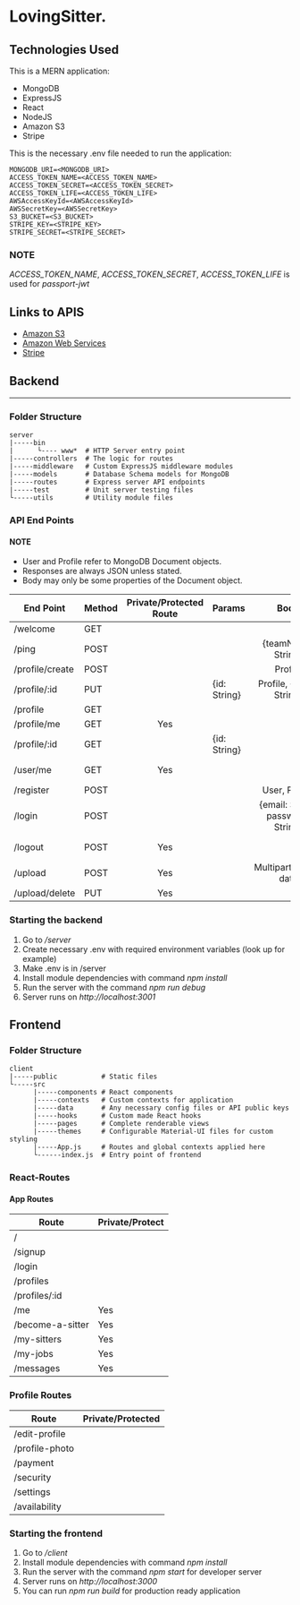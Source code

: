# LovingSitter.

## Technologies Used

This is a MERN application:

- MongoDB
- ExpressJS
- React
- NodeJS
- Amazon S3
- Stripe

This is the necessary .env file needed to run the application:
```
MONGODB_URI=<MONGODB_URI>
ACCESS_TOKEN_NAME=<ACCESS_TOKEN_NAME>
ACCESS_TOKEN_SECRET=<ACCESS_TOKEN_SECRET>
ACCESS_TOKEN_LIFE=<ACCESS_TOKEN_LIFE>
AWSAccessKeyId=<AWSAccessKeyId>
AWSSecretKey=<AWSSecretKey>
S3_BUCKET=<S3_BUCKET>
STRIPE_KEY=<STRIPE_KEY>
STRIPE_SECRET=<STRIPE_SECRET>
```
### NOTE

_ACCESS_TOKEN_NAME_, _ACCESS_TOKEN_SECRET_, _ACCESS_TOKEN_LIFE_ is used for _passport-jwt_

## Links to APIS

- [Amazon S3](https://aws.amazon.com/s3/)
- [Amazon Web Services](https://aws.amazon.com/products/)
- [Stripe](https://stripe.com/en-ca)

## Backend
-----------

### Folder Structure

```
server
|-----bin
|      └---- www*  # HTTP Server entry point
|-----controllers  # The logic for routes
|-----middleware   # Custom ExpressJS middleware modules
|-----models       # Database Schema models for MongoDB
|-----routes       # Express server API endpoints
|-----test         # Unit server testing files
└-----utils        # Utility module files
```

### API End Points

#### NOTE
- User and Profile refer to MongoDB Document objects.
- Responses are always JSON unless stated.
- Body may only be some properties of the Document object.

| End Point       | Method | Private/Protected Route | Params       |                Body               | Status |    Response   |
|-----------------|--------|:-----------------------:|--------------|:---------------------------------:|--------|:-------------:|
| /welcome        | GET    |                         |              |                                   | 200    |      text     |
| /ping           | POST   |                         |              |         {teamName: String}        | 200    |      text     |
| /profile/create | POST   |                         |              |              Profile              | 201    |    Profile    |
| /profile/:id    | PUT    |                         | {id: String} |      Profile, {email: String}     | 200    |    Profile    |
| /profile        | GET    |                         |              |                                   | 200    |   [Profile]   |
| /profile/me     | GET    |           Yes           |              |                                   | 200    |    Profile    |
| /profile/:id    | GET    |                         | {id: String} |                                   | 200    |    Profile    |
| /user/me        | GET    |           Yes           |              |                                   | 200    |  {user: User} |
| /register       | POST   |                         |              |           User, Profile           | 201    |      User     |
| /login          | POST   |                         |              | {email: String, password: String} | 200    |  {user: User} |
| /logout         | POST   |           Yes           |              |                                   | 200    |  {user: User} |
| /upload         | POST   |           Yes           |              |        Multipart/Form-data        |        | {url: String} |
| /upload/delete  | PUT    |           Yes           |              |                                   | 200    |               |

### Starting the backend

1. Go to _/server_
2. Create necessary .env with required environment variables (look up for example)
3. Make .env is in /server
4. Install module dependencies with command _npm install_
5. Run the server with the command _npm run debug_
6. Server runs on _http://localhost:3001_

## Frontend

### Folder Structure

```
client
|-----public           # Static files
└-----src
      |-----components # React components
	  |-----contexts   # Custom contexts for application
	  |-----data       # Any necessary config files or API public keys
	  |-----hooks      # Custom made React hooks
	  |-----pages      # Complete renderable views
	  |-----themes     # Configurable Material-UI files for custom styling
	  |-----App.js     # Routes and global contexts applied here
	  └------index.js  # Entry point of frontend
```

### React-Routes

#### App Routes

| Route            | Private/Protect |
|------------------|-----------------|
| /                |                 |
| /signup          |                 |
| /login           |                 |
| /profiles        |                 |
| /profiles/:id    |                 |
| /me              |       Yes       |
| /become-a-sitter |       Yes       |
| /my-sitters      |       Yes       |
| /my-jobs         |       Yes       |
| /messages        |       Yes       |

### Profile Routes

| Route          | Private/Protected |
|----------------|-------------------|
| /edit-profile  |                   |
| /profile-photo |                   |
| /payment       |                   |
| /security      |                   |
| /settings      |                   |
| /availability  |                   |

### Starting the frontend

1. Go to _/client_
2. Install module dependencies with command _npm install_
3. Run the server with the command _npm start_ for developer server
4. Server runs on _http://localhost:3000_
5. You can run _npm run build_ for production ready application
